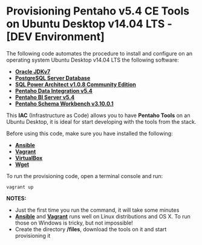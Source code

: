 # Provisioning Pentaho v5.4 CE Tools on Ubuntu Desktop v14.04 LTS - [DEV Environment]
The following code automates the procedure to install and configure on an operating system Ubuntu Desktop v14.04 LTS the following software:

* [**Oracle JDKv7**](http://www.oracle.com/technetwork/java/javase/downloads/index.html)
* [**PostgreSQL Server Database**](http://www.postgresql.org/download/)
* [**SQL Power Architect v1.0.8 Community Edition**](http://www.sqlpower.ca/page/architect_download_os)
* [**Pentaho Data Integration v5.4**](https://sourceforge.net/projects/pentaho/files/Data%20Integration/5.4/)
* [**Pentaho BI Server v5.4**](http://sourceforge.net/projects/pentaho/files/Business%20Intelligence%20Server/5.4/)
* [**Pentaho Schema Workbench v3.10.0.1**](https://sourceforge.net/projects/mondrian/files/schema%20workbench/3.10.0/)


This **IAC** (Infrastructure as Code) allows you to have **Pentaho Tools** on an Ubuntu Desktop, it
is ideal for start developing with the tools from the stack.

Before using this code, make sure you have installed the following:
* [**Ansible**](http://docs.ansible.com/ansible/intro_installation.html)
* [**Vagrant**](https://www.vagrantup.com/docs/installation/)
* [**VirtualBox**](https://www.virtualbox.org/)
* [**Wget**](https://www.gnu.org/software/wget/)

To run the provisioning code, open a terminal console and run:
```sh-session
vagrant up
```

**NOTES:**
* Just the first time you run the command, it will take some minutes
* [**Ansible**](http://www.ansible.com/) and [**Vagrant**](http://www.vagrantup.com/) runs well on Linux distributions and OS X. To run those on Windows is tricky, but not impossible!
* Create the directory **/files**, download the tools on it and start provisioning it
